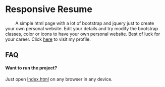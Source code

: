 # Responsive Resume

&emsp;&emsp; A simple html page with a lot of bootstrap and jquery just to create your own personal website. Edit your details and try modify the bootstrap classes, color or icons to have your own personal website. Best of luck for your career. Click [here](https://rithikbanerjee.github.io/profile) to visit my profile. <br /> 

## FAQ

#### Want to run the project?
Just open [Index.html](/Index.html) on any browser in any device.


